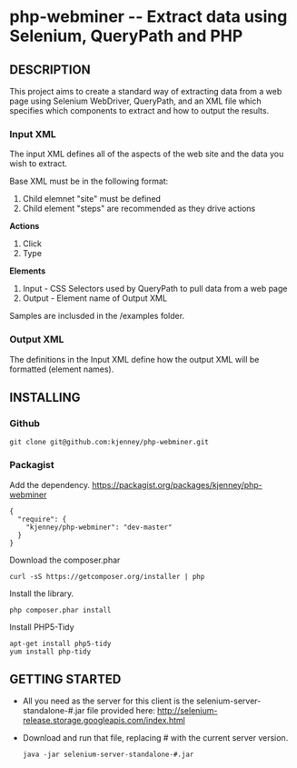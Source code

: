 php-webminer -- Extract data using Selenium, QueryPath and PHP
==============================================================

##  DESCRIPTION

This project aims to create a standard way of extracting data from a web page using Selenium WebDriver, QueryPath, and an XML file which specifies which components to extract and how to output the results.

### Input XML
The input XML defines all of the aspects of the web site and the data you wish to extract. 

Base XML must be in the following format:

1. Child elemnet "site" must be defined
2. Child element "steps" are recommended as they drive actions 


**Actions**

1. Click
2. Type

**Elements**

1. Input - CSS Selectors used by QueryPath to pull data from a web page
2. Output - Element name of Output XML


Samples are inclusded in the /examples folder.

### Output XML
The definitions in the Input XML define how the output XML will be formatted (element names).


##  INSTALLING

### Github
    git clone git@github.com:kjenney/php-webminer.git

### Packagist
Add the dependency. https://packagist.org/packages/kjenney/php-webminer
    
    {
      "require": {
        "kjenney/php-webminer": "dev-master"
      }
    }
    
Download the composer.phar

    curl -sS https://getcomposer.org/installer | php

Install the library.

    php composer.phar install
        
Install PHP5-Tidy

    apt-get install php5-tidy
    yum install php-tidy
 

##  GETTING STARTED

*   All you need as the server for this client is the selenium-server-standalone-#.jar file provided here: http://selenium-release.storage.googleapis.com/index.html

*   Download and run that file, replacing # with the current server version.

        java -jar selenium-server-standalone-#.jar

